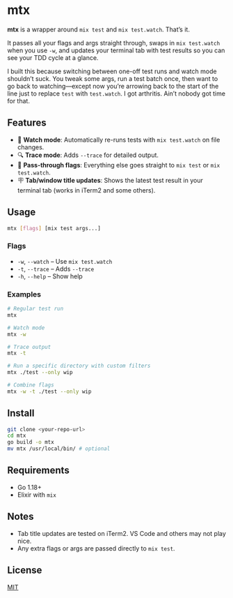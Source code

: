 # mtx

**mtx** is a wrapper around `mix test` and `mix test.watch`. That’s it.

It passes all your flags and args straight through, swaps in `mix test.watch` when you use `-w`, and updates your terminal tab with test results so you can see your TDD cycle at a glance.

I built this because switching between one-off test runs and watch mode shouldn’t suck. You tweak some args, run a test batch once, then want to go back to watching—except now you’re arrowing back to the start of the line just to replace `test` with `test.watch`. I got arthritis. Ain’t nobody got time for that.

## Features

* 🔁 **Watch mode**: Automatically re-runs tests with `mix test.watch` on file changes.
* 🔍 **Trace mode**: Adds `--trace` for detailed output.
* 🎯 **Pass-through flags**: Everything else goes straight to `mix test` or `mix test.watch`.
* 🪧 **Tab/window title updates**: Shows the latest test result in your terminal tab (works in iTerm2 and some others).

## Usage

```sh
mtx [flags] [mix test args...]
```

### Flags

* `-w`, `--watch` – Use `mix test.watch`
* `-t`, `--trace` – Adds `--trace`
* `-h`, `--help` – Show help

### Examples

```sh
# Regular test run
mtx

# Watch mode
mtx -w

# Trace output
mtx -t

# Run a specific directory with custom filters
mtx ./test --only wip

# Combine flags
mtx -w -t ./test --only wip
```

## Install

```sh
git clone <your-repo-url>
cd mtx
go build -o mtx
mv mtx /usr/local/bin/ # optional
```

## Requirements

* Go 1.18+
* Elixir with `mix`

## Notes

* Tab title updates are tested on iTerm2. VS Code and others may not play nice.
* Any extra flags or args are passed directly to `mix test`.

## License

[MIT](./LICENSE)
